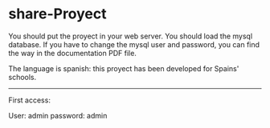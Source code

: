 # share-Proyect

You should put the proyect in your web server.
You should load the mysql database.
If you have to change the mysql user and password, you can find the way in the documentation PDF file.

The language is spanish: this proyect has been developed for Spains' schools.
_____________________

First access:     

User:        admin
password:    admin  
